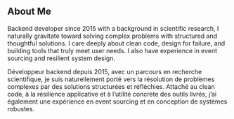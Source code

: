 <section id="aboutme" class="aboutme-section">
  <h2 class="section-title">About Me</h2>
  <div class="aboutme-container">
    <div class="aboutme-block aboutme-en">
      <p>
        Backend developer since 2015 with a background in scientific research, I naturally gravitate toward solving complex problems with structured and thoughtful solutions.
        I care deeply about clean code, design for failure, and building tools that truly meet user needs.
        I also have experience in event sourcing and resilient system design.
      </p>
    </div>
    <div class="aboutme-block aboutme-fr">
      <p>
        Développeur backend depuis 2015, avec un parcours en recherche scientifique, je suis naturellement porté vers la résolution de problèmes complexes par des solutions structurées et réfléchies.
        Attaché au clean code, à la résilience applicative et à l’utilité concrète des outils livrés, j’ai également une expérience en event sourcing et en conception de systèmes robustes.
      </p>
    </div>
  </div>
</section>
